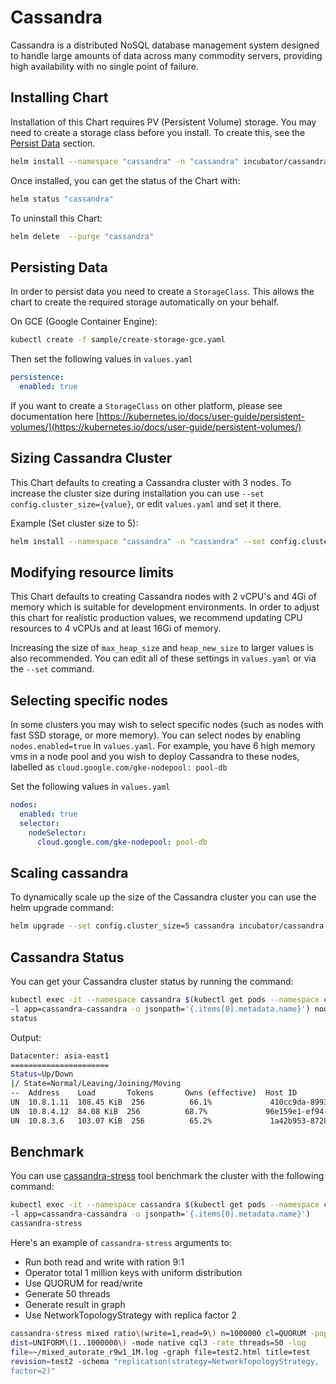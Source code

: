 # Cassandra

Cassandra is a distributed NoSQL database management system designed to handle
large amounts of data across many commodity servers, providing high
availability with no single point of failure.

## Installing Chart
 
Installation of this Chart requires PV (Persistent Volume) storage.  You may
need to create a storage class before you install.  To create this, see the
[Persist Data](#persisting_data) section.

```bash
helm install --namespace "cassandra" -n "cassandra" incubator/cassandra
```

Once installed, you can get the status of the Chart with:

```bash
helm status "cassandra"
```

To uninstall this Chart:

```bash
helm delete  --purge "cassandra"
```

## Persisting Data

In order to persist data you need to create a `StorageClass`.  This allows the chart
to create the required storage automatically on your behalf.

On GCE (Google Container Engine):

```bash
kubectl create -f sample/create-storage-gce.yaml
```

Then set the following values in `values.yaml`

```yaml
persistence:
  enabled: true
```

If you want to create a `StorageClass` on other platform, please see
documentation here
[https://kubernetes.io/docs/user-guide/persistent-volumes/](https://kubernetes.io/docs/user-guide/persistent-volumes/)


## Sizing Cassandra Cluster

This Chart defaults to creating a Cassandra cluster with 3 nodes.  To increase
the cluster size during installation you can use `--set
config.cluster_size={value}`, or edit `values.yaml` and set it there.

Example (Set cluster size to 5):

```bash
helm install --namespace "cassandra" -n "cassandra" --set config.cluster_size=5 incubator/cassandra/
```

## Modifying resource limits

This Chart defaults to creating Cassandra nodes with 2 vCPU's and 4Gi of memory
which is suitable for development environments.  In order to adjust this chart
for realistic production values, we recommend updating CPU resources to 4 vCPUs
and at least 16Gi of memory.

Increasing the size of `max_heap_size` and `heap_new_size` to larger values is
also recommended.  You can edit all of these settings in `values.yaml` or via
the `--set` command.

## Selecting specific nodes

In some clusters you may wish to select specific nodes (such as nodes with fast
SSD storage, or more memory).  You can select nodes by enabling
`nodes.enabled=true` in `values.yaml`.  For example, you have 6 high memory vms
in a node pool and you wish to deploy Cassandra to these nodes, labelled as
`cloud.google.com/gke-nodepool: pool-db`

Set the following values in `values.yaml`

```yaml
nodes:
  enabled: true
  selector:
    nodeSelector:
      cloud.google.com/gke-nodepool: pool-db
```

## Scaling cassandra

To dynamically scale up the size of the Cassandra cluster you can use the helm
upgrade command:

```bash
helm upgrade --set config.cluster_size=5 cassandra incubator/cassandra
```

## Cassandra Status

You can get your Cassandra cluster status by running the command:

```bash
kubectl exec -it --namespace cassandra $(kubectl get pods --namespace cassandra
-l app=cassandra-cassandra -o jsonpath='{.items[0].metadata.name}') nodetool
status
```

Output:

```bash
Datacenter: asia-east1
======================
Status=Up/Down
|/ State=Normal/Leaving/Joining/Moving
--  Address    Load       Tokens       Owns (effective)  Host ID                               Rack
UN  10.8.1.11  108.45 KiB  256          66.1%             410cc9da-8993-4dc2-9026-1dd381874c54  a
UN  10.8.4.12  84.08 KiB  256          68.7%             96e159e1-ef94-406e-a0be-e58fbd32a830  c
UN  10.8.3.6   103.07 KiB  256          65.2%             1a42b953-8728-4139-b070-b855b8fff326  b
```

## Benchmark
You can use
[cassandra-stress](https://docs.datastax.com/en/cassandra/3.0/cassandra/tools/toolsCStress.html)
tool benchmark the cluster with the following command:

```bash
kubectl exec -it --namespace cassandra $(kubectl get pods --namespace cassandra
-l app=cassandra-cassandra -o jsonpath='{.items[0].metadata.name}')
cassandra-stress
```

Here's an example of `cassandra-stress` arguments to:
 - Run both read and write with ration 9:1
 - Operator total 1 million keys with uniform distribution
 - Use QUORUM for read/write
 - Generate 50 threads
 - Generate result in graph
 - Use NetworkTopologyStrategy with replica factor 2

```bash
cassandra-stress mixed ratio\(write=1,read=9\) n=1000000 cl=QUORUM -pop
dist=UNIFORM\(1..1000000\) -mode native cql3 -rate threads=50 -log
file=~/mixed_autorate_r9w1_1M.log -graph file=test2.html title=test
revision=test2 -schema "replication(strategy=NetworkTopologyStrategy,
factor=2)"
```
